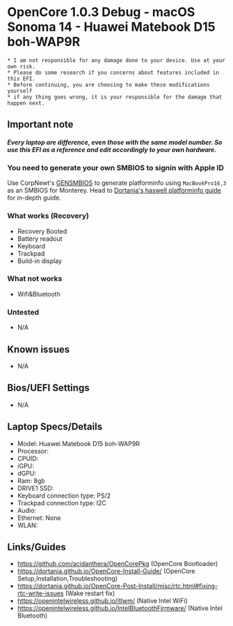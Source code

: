 # OpenCore 1.0.3 Debug - macOS Sonoma 14 - Huawei Matebook D15 boh-WAP9R

```
* I am not responsible for any damage done to your device. Use at your own risk.
* Please do some research if you concerns about features included in this EFI.
* Before continuing, you are choosing to make these modifications yourself
* if any thing goes wrong, it is your responsible for the damage that happen next.
```

## Important note

#### ***Every laptop are difference, even those with the same model number. So use this EFI as a reference and edit accordingly to your own hardware.***

### You need to generate your own SMBIOS to signin with Apple ID
Use CorpNewt's [GENSMBIOS](https://github.com/corpnewt/GenSMBIOS) to generate platforminfo using `MacBookPro16,3` as an SMBIOS for Monterey. Head to [Dortania's haswell platforminfo guide](https://dortania.github.io/OpenCore-Install-Guide/config-laptop.plist/haswell.html#platforminfo) for in-depth guide.

### What works (Recovery)
* Recovery Booted
* Battery readout
* Keyboard
* Trackpad
* Build-in display

### What not works
* Wifi&Bluetooth

### Untested
* N/A

## Known issues
* N/A

## Bios/UEFI Settings
* N/A

## Laptop Specs/Details
* Model: Huawei Matebook D15 boh-WAP9R
* Processor:
* CPUID:
* iGPU:
* dGPU: 
* Ram: 8gb
* DRIVE1 SSD: 
* Keyboard connection type: PS/2
* Trackpad connection type: I2C
* Audio: 
* Ethernet: None
* WLAN:

## Links/Guides
* https://github.com/acidanthera/OpenCorePkg (OpenCore Bootloader)
* https://dortania.github.io/OpenCore-Install-Guide/ (OpenCore Setup,Installation,Troubleshooting)
* https://dortania.github.io/OpenCore-Post-Install/misc/rtc.html#fixing-rtc-write-issues (Wake restart fix)
* https://openintelwireless.github.io/itlwm/ (Native Intel WiFi)
* https://openintelwireless.github.io/IntelBluetoothFirmware/ (Native Intel Bluetooth)
